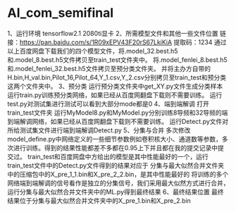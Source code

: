 # AI_com_semifinal
 1、运行环境 
	tensorflow2.1 2080ti显卡
 2、所需模型文件和其他一些文件位置
	链接：https://pan.baidu.com/s/1R09xEPV43F20rS67LkiKiA 
	提取码：1234 
	通过以上百度网盘下载我们的四个模型文件，将.model_32.best.h5和.model_8.best.h5文件拷贝至train_test文件夹中。
	将.model_fenlei_8.best.h5和.model_fenlei_32.best.h5文件拷贝至预分类文件夹。
	并将主办方自带的H.bin,H_val.bin,Pilot_16,Pilot_64,Y_1.csv,Y_2.csv分别拷贝至train_test和预分类这两个文件夹中。
 3、预分类
	运行预分类文件夹中get_XY.py文件生成分类样本
	运行train.py训练预分类网络，如果已经从百度网翻盘下载则不需要训练。
	运行test.py对测试集进行测试可以看到大部分mode都是0
 4、端到端解调
	打开train_test文件夹
	运行MyModel8.py和MyModel.py分别训练8导频和32导频的端到端解调网络，如果已经从百度网翻盘下载则不需要训练。
	运行Detect.py文件对所给测试集文件进行端到端解调Detect.py
 5、分集与合并
	多次修改model_define.py中网络定义的一些细节参数例如卷积核大小、通道数等参数，多次进行训练。得到的结果性能都差不多都在0.95上下并且都在我的提交记录中提交过。
	train_test和百度网盘中方给出的模型是其中性能最好的一个，运行train_test文件中的Detect.py文件得到的结果对应于 分集与最大似然合并文件夹中的压缩包中的X_pre_1_1.bin和X_pre_2_2.bin，是其中性能最好的
	将训练的多个网络端到端解调的信号看作是独立的分集信号，我们采用最大似然方式进行合并，运行分集与最大似然合并文件夹中的ML.py得到最终结果
 6、最终结果位置
	最终结果位于分集与最大似然合并文件夹中的X_pre_1.bin和X_pre_2.bin